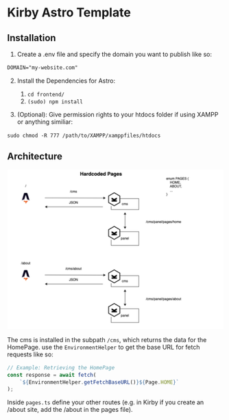 # Kirby Astro Template

## Installation

1. Create a .env file and specify the domain you want to publish like so:

```txt
DOMAIN="my-website.com"
```

2. Install the Dependencies for Astro:

    1. `cd frontend/`
    2. `(sudo) npm install`

3. (Optional): Give permission rights to your htdocs folder if using XAMPP or anything similiar:

`sudo chmod -R 777 /path/to/XAMPP/xamppfiles/htdocs`

## Architecture

![Architecture](./docs/architecture.png)

The cms is installed in the subpath `/cms`, which returns the data for the HomePage. use the `EnvironmentHelper` to get the base URL for fetch requests like so:

```ts
// Example: Retrieving the HomePage
const response = await fetch(
    `${EnvironmentHelper.getFetchBaseURL()}${Page.HOME}`
);
```

Inside `pages.ts` define your other routes (e.g. in Kirby if you create an /about site, add the /about in the pages file).
